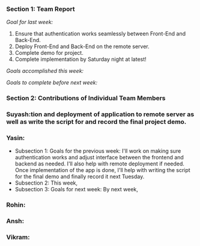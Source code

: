 ### Section 1: Team Report
*Goal for last week:*  
 1. Ensure that authentication works seamlessly between Front-End and Back-End.
 2. Deploy Front-End and Back-End on the remote server.
 3. Complete demo for project.
 4. Complete implementation by Saturday night at latest!
  
*Goals accomplished this week:* 
  
*Goals to complete before next week:*  

### Section 2: Contributions of Individual Team Members

### Suyash:tion and deployment of application to remote server as well as write the script for and record the final project demo.

### Yasin:
* Subsection 1: Goals for the previous week: I'll work on making sure authentication works and adjust interface between the frontend and backend as needed. I'll also help with remote deployment if needed. Once implementation of the app is done, I'll help with writing the script for the final demo and finally record it next Tuesday.
* Subsection 2: This week, 
* Subsection 3: Goals for next week: By next week, 

### Rohin: 

### Ansh:

### Vikram:
